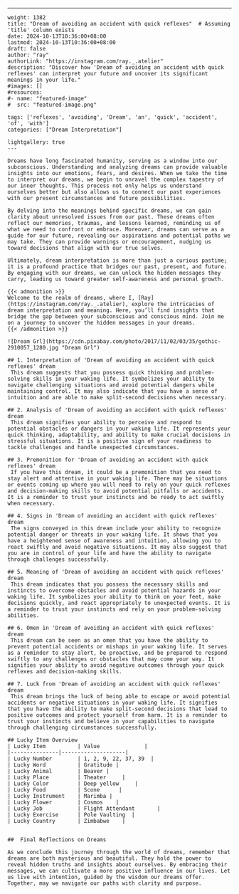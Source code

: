 ---
    weight: 1382
    title: "Dream of avoiding an accident with quick reflexes"  # Assuming 'title' column exists
    date: 2024-10-13T10:36:00+08:00
    lastmod: 2024-10-13T10:36:00+08:00
    draft: false
    author: "ray"
    authorLink: "https://instagram.com/ray._.atelier"
    description: "Discover how 'Dream of avoiding an accident with quick reflexes' can interpret your future and uncover its significant meanings in your life."
    #images: []
    #resources:
    #- name: "featured-image"
    #  src: "featured-image.png"
    
    tags: ['reflexes', 'avoiding', 'Dream', 'an', 'quick', 'accident', 'of', 'with']
    categories: ["Dream Interpretation"]
    
    lightgallery: true
    ---
    
    Dreams have long fascinated humanity, serving as a window into our subconscious. Understanding and analyzing dreams can provide valuable insights into our emotions, fears, and desires. When we take the time to interpret our dreams, we begin to unravel the complex tapestry of our inner thoughts. This process not only helps us understand ourselves better but also allows us to connect our past experiences with our present circumstances and future possibilities.
    
    By delving into the meanings behind specific dreams, we can gain clarity about unresolved issues from our past. These dreams often reflect our memories, traumas, and lessons learned, reminding us of what we need to confront or embrace. Moreover, dreams can serve as a guide for our future, revealing our aspirations and potential paths we may take. They can provide warnings or encouragement, nudging us toward decisions that align with our true selves.
    
    Ultimately, dream interpretation is more than just a curious pastime; it is a profound practice that bridges our past, present, and future. By engaging with our dreams, we can unlock the hidden messages they carry, leading us toward greater self-awareness and personal growth.
    
    {{< admonition >}}
    Welcome to the realm of dreams, where I, [Ray](https://instagram.com/ray._.atelier), explore the intricacies of dream interpretation and meaning. Here, you’ll find insights that bridge the gap between your subconscious and conscious mind. Join me on a journey to uncover the hidden messages in your dreams.
    {{< /admonition >}}
    
    ![Dream Grl](https://cdn.pixabay.com/photo/2017/11/02/03/35/gothic-2910057_1280.jpg "Dream Grl")
    
    ## 1. Interpretation of 'Dream of avoiding an accident with quick reflexes' dream
     This dream suggests that you possess quick thinking and problem-solving skills in your waking life. It symbolizes your ability to navigate challenging situations and avoid potential dangers while maintaining control. It may also indicate that you have a sense of intuition and are able to make split-second decisions when necessary.
    
    ## 2. Analysis of 'Dream of avoiding an accident with quick reflexes' dream
     This dream signifies your ability to perceive and respond to potential obstacles or dangers in your waking life. It represents your quick thinking, adaptability, and ability to make crucial decisions in stressful situations. It is a positive sign of your readiness to tackle challenges and handle unexpected circumstances.
    
    ## 3. Premonition for 'Dream of avoiding an accident with quick reflexes' dream
     If you have this dream, it could be a premonition that you need to stay alert and attentive in your waking life. There may be situations or events coming up where you will need to rely on your quick reflexes and decision-making skills to avoid potential pitfalls or accidents. It is a reminder to trust your instincts and be ready to act swiftly when necessary.
    
    ## 4. Signs in 'Dream of avoiding an accident with quick reflexes' dream
     The signs conveyed in this dream include your ability to recognize potential danger or threats in your waking life. It shows that you have a heightened sense of awareness and intuition, allowing you to react swiftly and avoid negative situations. It may also suggest that you are in control of your life and have the ability to navigate through challenges successfully.
    
    ## 5. Meaning of 'Dream of avoiding an accident with quick reflexes' dream
     This dream indicates that you possess the necessary skills and instincts to overcome obstacles and avoid potential hazards in your waking life. It symbolizes your ability to think on your feet, make decisions quickly, and react appropriately to unexpected events. It is a reminder to trust your instincts and rely on your problem-solving abilities.
    
    ## 6. Omen in 'Dream of avoiding an accident with quick reflexes' dream
     This dream can be seen as an omen that you have the ability to prevent potential accidents or mishaps in your waking life. It serves as a reminder to stay alert, be proactive, and be prepared to respond swiftly to any challenges or obstacles that may come your way. It signifies your ability to avoid negative outcomes through your quick reflexes and decision-making skills.
    
    ## 7. Luck from 'Dream of avoiding an accident with quick reflexes' dream
     This dream brings the luck of being able to escape or avoid potential accidents or negative situations in your waking life. It signifies that you have the ability to make split-second decisions that lead to positive outcomes and protect yourself from harm. It is a reminder to trust your instincts and believe in your capabilities to navigate through challenging circumstances successfully.
    
    ## Lucky Item Overview
    | Lucky Item          | Value              |
    |---------------|--------------------|
    | Lucky Number        | 1, 2, 9, 22, 37, 39  |
    | Lucky Word          | Gratitude |
    | Lucky Animal        | Beaver |
    | Lucky Place         | Theater     |
    | Lucky Color         | Deep yellow     |
    | Lucky Food          | Scone      |
    | Lucky Instrument    | Marimba |
    | Lucky Flower        | Cosmos    |
    | Lucky Job           | Flight Attendant       |
    | Lucky Exercise      | Pole Vaulting  |
    | Lucky Country       | Zimbabwe    |
    
    
    ##  Final Reflections on Dreams
    
    As we conclude this journey through the world of dreams, remember that dreams are both mysterious and beautiful. They hold the power to reveal hidden truths and insights about ourselves. By embracing their messages, we can cultivate a more positive influence in our lives. Let us live with intention, guided by the wisdom our dreams offer. Together, may we navigate our paths with clarity and purpose.
    
